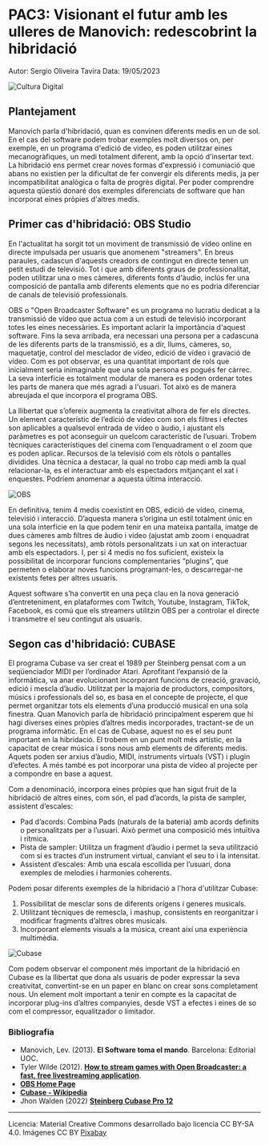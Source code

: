 # PAC3: Visionant el futur amb les ulleres de Manovich: redescobrint la hibridació 



Autor: Sergio Oliveira Tavira
Data: 19/05/2023

![Cultura Digital](https://images.pexels.com/photos/257904/pexels-photo-257904.jpeg) 



## Plantejament


Manovich parla d'hibridació, quan es convinen diferents medis en un de sol. En el cas del software podem trobar exemples molt diversos on, per exemple, en un programa d'edició de video, es poden utilitzar eines mecanogràfiques, un medi totalment diferent, amb la opció d'insertar text. La hibridació ens permet crear noves formas d'expressió i comuniació que abans no existien per la dificultat de fer convergir els diferents medis, ja per incompatibilitat analògica o falta de progrès digital. Per poder comprendre aquesta qüestió donaré dos exemples diferenciats de software que han incorporat eines pròpies d'altres medis. 


## Primer cas d'hibridació: OBS Studio

En l'actualitat ha sorgit tot un moviment de transmissió de vídeo online en directe impulsada per usuaris que anomenem "streamers". En breus paraules, cadascun d'aquests creadors de contingut en directe tenen un petit estudi de televisió. Tot i que amb diferents graus de professionalitat, poden utilitzar una o mes càmeres, diferents fonts d'àudio, inclús fer una composició de pantalla amb diferents elements que no es podria diferenciar de canals de televisió professionals.

OBS o "Open Broadcaster Software" es un programa no lucratiu dedicat a la transmissió de vídeo que actua com a un estudi de televisió incorporant totes les eines necessàries. Es important aclarir la importància d'aquest software. Fins la seva arribada, era necessari una persona per a cadascuna de les diferents parts de la transmissió, es a dir, llums, càmeres, so, maquetatje, control del mesclador de vídeo, edició de vídeo i gravació de vídeo. Com es pot observar, es una quantitat important de rols que inicialment seria inimaginable que una sola persona es pogués fer càrrec. La seva interfície es totalment modular de manera es poden ordenar totes les parts de manera que més agradi a l'usuari. Tot això es de manera abreujada el que incorpora el programa OBS.

La llibertat que s’ofereix augmenta la creativitat alhora de fer els directes. Un element característic de l’edició de vídeo com son els filtres i efectes son aplicables a qualsevol entrada de vídeo o àudio, i ajustant els paràmetres es pot aconseguir un quelcom característic de l’usuari. Trobem tècniques característiques del cinema com l’enquadrament o el zoom que es poden aplicar. Recursos de la televisió com els ròtols o pantalles dividides. Una tècnica a destacar, la qual no trobo cap medi amb la qual relacionar-la, es el interactuar amb els espectadors mitjançant el xat i enquestes. Podríem anomenar a aquesta última interacció.

![OBS](https://thirdpersonblog.files.wordpress.com/2021/02/obs-custom-docks.jpg) 

En definitiva, tenim 4 medis coexistint en OBS, edició de vídeo, cinema, televisió i interacció. D’aquesta manera s’origina un estil totalment únic en una sola interfície en la que podem tenir en una mateixa pantalla, imatge de dues càmeres amb filtres de àudio i vídeo (ajustat amb zoom i enquadrat segons les necessitats), amb ròtols personalitzats i un xat on interactuar amb els espectadors. I, per si 4 medis no fos suficient, existeix la possibilitat de incorporar funcions complementaries “plugins”, que permeten o elaborar noves funcions programant-les, o descarregar-ne existents fetes per altres usuaris. 

Aquest software s’ha convertit en una peça clau en la nova generació d’entreteniment, en plataformes com Twitch, Youtube, Instagram, TikTok, Facebook, es comú que els streamers utilitzin OBS per a controlar el directe i transmetre el seu contingut als usuaris. 


## Segon cas d'hibridació: CUBASE

El programa Cubase va ser creat el 1989 per Steinberg pensat com a un seqüenciador MIDI per l’ordinador Atari. Aprofitant l’expansió de la informàtica, va anar evolucionant incorporant funcions de creació, gravació, edició i mescla d’àudio. Utilitzat per la majoria de productors, compositors, músics i professionals del so, es basa en el concepte de projecte, el que permet organitzar tots els elements d’una producció musical en una sola finestra. 
Quan Manovich parla de hibridació principalment esperem que hi hagi diverses eines pròpies d’altres medis incorporades, tractant-se de un programa informàtic. En el cas de Cubase, aquest no es el seu punt important en la hibridació. El trobem en un punt molt més artístic, en la capacitat de crear música i sons nous amb elements de diferents medis. Aquets poden ser arxius d’àudio, MIDI, instruments virtuals (VST) i plugin d’efectes. A més també es pot incorporar una pista de vídeo al projecte per a compondre en base a aquest.

Com a denominació, incorpora eines pròpies que han sigut fruit de la hibridació de altres eines, com són, el pad d’acords, la pista de sampler, assistent d’escales:

-	Pad d’acords: Combina Pads (naturals de la bateria) amb acords definits o personalitzats per a l’usuari. Això permet una composició més intuïtiva i rítmica.
-	Pista de sampler: Utilitza un fragment d’àudio i permet la seva utilització com si es tractes d’un instrument virtual, canviant el seu to i la intensitat.
-	Assistent d’escales: Amb una escala escollida per l’usuari, dona exemples de melodies i harmonies coherents.


Podem posar diferents exemples de la hibridació a l'hora d'utilitzar Cubase:
1. Possibilitat de mesclar sons de diferents orígens i generes musicals.
2. Utilitzant tècniques de remescla, i mashup, consistents en reorganitzar i modificar fragments d’altres obres musicals.
3. Incorporant elements visuals a la música, creant així una experiència multimèdia.

![Cubase](https://dt7v1i9vyp3mf.cloudfront.net/styles/news_large/s3/imagelibrary/S/SteinbergCubasePro12_01-sJapUt3uBttnsyf6DXghRAeOWyZHnyQU.jpg)

Com podem observar el component més important de la hibridació en Cubase es la llibertat que dona als usuaris de poder expressar la seva creativitat, convertint-se en un paper en blanc on crear sons completament nous. Un element molt important a tenir en compte es la capacitat de incorporar plug-ins d’altres companyies, desde VST a efectes i eines de so com el compressor, equalitzador o limitador. 




### Bibliografia

* Manovich, Lev. (2013). **El Software toma el mando**. Barcelona: Editorial UOC. 
* Tyler Wilde (2012). **[How to stream games with Open Broadcaster: a fast, free livestreaming application](https://www.pcgamer.com/how-to-set-up-open-broadcaster-a-free-lightweight-livestreaming-application/)**.
* **[OBS Home Page](https://obsproject.com/)**
* **[Cubase - Wikipedia](https://en.wikipedia.org/wiki/Steinberg_Cubase)**
* Jhon Walden (2022) **[Steinberg Cubase Pro 12](https://en.wikipedia.org/wiki/Steinberg_Cubase)**


----

Licencia: Material Creative Commons desarrollado bajo licencia CC BY-SA 4.0. Imágenes CC BY [Pixabay](https://www.pexels.com/@pixabay/) 
